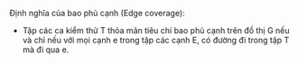 Định nghĩa của bao phủ cạnh (Edge coverage):
* Tập các ca kiểm thử T thỏa mãn tiêu chí bao phủ cạnh trên đồ thị G nếu và chỉ nếu với mọi cạnh e trong tập các cạnh E,
  có đường đi trong tập T mà đi qua e.
